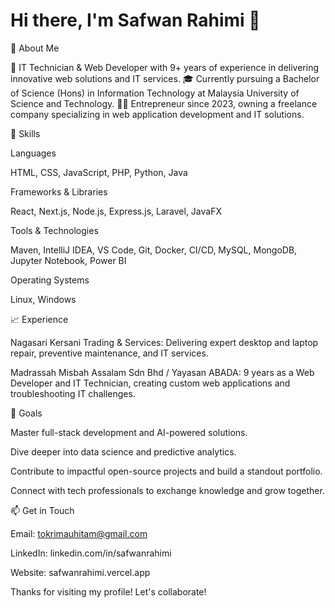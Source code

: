 # Hi there, I'm Safwan Rahimi 👋

🚀 About Me

💼 IT Technician & Web Developer with 9+ years of experience in delivering innovative web solutions and IT services.
🎓 Currently pursuing a Bachelor of Science (Hons) in Information Technology at Malaysia University of Science and Technology.
👨‍💻 Entrepreneur since 2023, owning a freelance company specializing in web application development and IT solutions.

🔧 Skills

Languages

HTML, CSS, JavaScript, PHP, Python, Java


Frameworks & Libraries

React, Next.js, Node.js, Express.js, Laravel, JavaFX


Tools & Technologies

Maven, IntelliJ IDEA, VS Code, Git, Docker, CI/CD, MySQL, MongoDB, Jupyter Notebook, Power BI


Operating Systems

Linux, Windows


📈 Experience

Nagasari Kersani Trading & Services: Delivering expert desktop and laptop repair, preventive maintenance, and IT services.

Madrassah Misbah Assalam Sdn Bhd / Yayasan ABADA: 9 years as a Web Developer and IT Technician, creating custom web applications and troubleshooting IT challenges.


🎯 Goals

Master full-stack development and AI-powered solutions.

Dive deeper into data science and predictive analytics.

Contribute to impactful open-source projects and build a standout portfolio.

Connect with tech professionals to exchange knowledge and grow together.


📫 Get in Touch

Email: tokrimauhitam@gmail.com

LinkedIn: linkedin.com/in/safwanrahimi

Website: safwanrahimi.vercel.app


Thanks for visiting my profile! Let's collaborate!

